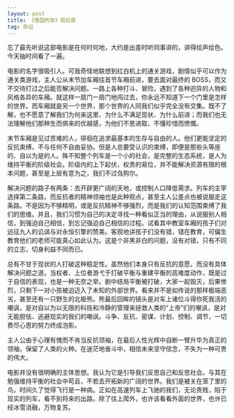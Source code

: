 ```yaml
---
layout: post
title: 《雪国列车》观后感
tag: 杂记
---
```


忘了最先听说这部电影是在何时何地，大约是出差时听同事讲的，讲得绘声绘色。今天抽时间看了一遍。

电影的名字很吸引人。可我奇怪地联想到红白机上的通关游戏，剧情似乎可以作为通关类游戏，主人公从末节加车厢往首节车厢前进，要去面对最终的 BOSS，而又不交待打过之后能否解决问题。一路上各种打斗、冒险，遇到了各种迥异的人物和风格各异的车厢。就这样一扇门一扇门地闯过去，你永远不知道下一个门里是怎样的世界。而车厢就是另一个世界，那个世界的人同我们似乎完全没有交集。既不了解，也不愿意了解我们为何来这里、为什么不满足现状、为什么前进；而我们也无法理解他们那种生而俱来的优越感，为他们不思进取、不懂珍惜而愤慨。

末节车厢是见过苦难的人，徘徊在追求最基本的生存与自由的人。他们更能坚定的反抗束缚，不与任何不自由妥协。但是人总要受认识的束缚，即便是那些头等座的、自以为是的人。殊不知整个列车是一个小的社会，是完整的生态系统，是人为维持平衡的阶级社会。阶级内的上下起伏，权贵的易位，并不能解决资源有限的根本问题，甚至是上层有意为之，我们不过刍狗尔。

解决问题的路子有两条：去开辟更广阔的天地，或控制人口降低需求。列车的主宰选择第二条路，而反抗者的精神领袖也是此种观点，甚至主人公差点也被说服走这条路。不是因为不够精明，或是反抗精神不够强烈，而是我们的认知范围束缚了我们的思维。并且，我们习惯为自己的决定寻找一种看似正当的理由，从说服别人相信，到强迫自己相信，到忘记强迫自己相信的过程。试看其中教室车厢的孩子们对远征九人的讥讽与对永恒引擎的赞美。客观地讲孩子们没有错，错在教育，可偏生教育他们的老师可能真心如此认为。这是个非黑非白的问题，没有对错，只有不同的立志，切身利益不同而已。

总有不甘于现状的人打破这种稳定性。虽然他们本身只有反抗的意愿，而没有具体解决问题之道。当权者、上位者游弋于打破平衡与重建平衡的高难度动作，既是过于自信的表现，也是一种无奈之举。剧中结局平衡被打破，大家一起毁灭，后果惨烈，只剩下一对小孩被迫迈入了未知的外部世界。看来并不是如传说的那样极端恶劣，甚至还有一只野生的北极熊。熊最后回眸的镜头是对车上诸位斗得你死我活的嘲讽，是对自以为以无限的科技和冷静的管理来拯救人类的“上帝”们的嘲讽，是对无能胆怯、逃避现实的我们的嘲讽。斗争、反抗、密谋、计划、控制、调节，一切费尽心思的努力终成泡影。

主人公由于心理有愧而不肯当反抗领袖，在最后人性光辉中自断一臂升华为真正的领袖，保留了人类的火种。在迷茫地奋斗中，相信未来坚守信念，不失为一种可贵的伟大。

电影并没有很明确的主体思想。我认为它是引导我们反思自己和反思社会。与其在勉强维持平衡的社会中苟且，不若去开拓新的广阔的世界。我们是被关在笼了里的鸟，时间久了觉得飞行是一种病。正如在高速列车上飞驰的我们，无论贵贱，陷于现实的列车，看不到将来的出路。除了往上爬外，也许该看看外面的世界，也许已经冰雪消融，万物复苏。
